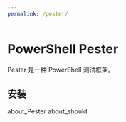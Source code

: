 ```yaml
---
permalink: /pester/
---
```


# PowerShell Pester

Pester 是一种 PowerShell 测试框架。

## 安装

about_Pester
about_should
